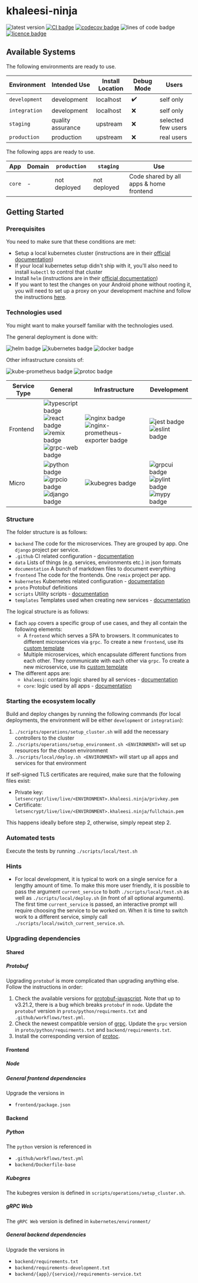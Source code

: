 # khaleesi-ninja

![latest version](https://img.shields.io/github/v/tag/LanDinh/khaleesi-ninja)
[![CI badge](https://github.com/LanDinh/khaleesi-ninja/actions/workflows/test.yml/badge.svg?branch=main)](https://github.com/LanDinh/khaleesi-ninja/actions)
[![codecov badge](https://codecov.io/gh/LanDinh/khaleesi-ninja/branch/main/graph/badge.svg?token=tQrhEsgApq)](https://codecov.io/gh/LanDinh/khaleesi-ninja)
![lines of code badge](https://img.shields.io/tokei/lines/github/LanDinh/khaleesi-ninja)
[![licence badge](https://img.shields.io/github/license/LanDinh/khaleesi-ninja)](LICENSE)

## Available Systems

The following environments are ready to use.

| Environment   | Intended Use      | Install Location | Debug Mode         | Users              |
|---------------|-------------------|------------------|--------------------|--------------------|
| `development` | development       | localhost        | :heavy_check_mark: | self only          |
| `integration` | development       | localhost        | :x:                | self only          |
| `staging`     | quality assurance | upstream         | :x:                | selected few users |
| `production`  | production        | upstream         | :x:                | real users         |

The following apps are ready to use.

| App    | Domain | `production` | `staging`    | Use                                     |
|--------|--------|--------------|--------------|-----------------------------------------|
| `core` | -      | not deployed | not deployed | Code shared by all apps & home frontend |

## Getting Started

### Prerequisites

You need to make sure that these conditions are met:

* Setup a local kubernetes cluster (instructions are in their [official documentation](https://kubernetes.io/docs/setup/))
* If your local kubernetes setup didn't ship with it, you'll also need to install `kubectl` to control that cluster
* Install `helm` (instructions are in their [official documentation](https://helm.sh/docs/intro/install/))
* If you want to test the changes on your Android phone without rooting it, you will need to set up a proxy on your development machine and follow the instructions [here](https://developer.chrome.com/docs/devtools/remote-debugging/local-server/).

### Technologies used

You might want to make yourself familiar with the technologies used.

The general deployment is done with:

![helm badge](https://img.shields.io/badge/helm-v3.8-informational)
![kubernetes badge](https://img.shields.io/badge/kubernetes-v1.25-informational)
![docker badge](https://img.shields.io/badge/docker-v24.0-informational)

Other infrastructure consists of:

![kube-prometheus badge](https://img.shields.io/badge/kube--prometheus-latest-informational)
![protoc badge](https://img.shields.io/badge/protoc-3.19.4-informational)

| Service Type | General                                                                                                                                                                                                                                                                                                                                 | Infrastructure                                                                                                                                                                               | Development                                                                                                                                                                                                                            |
|--------------|-----------------------------------------------------------------------------------------------------------------------------------------------------------------------------------------------------------------------------------------------------------------------------------------------------------------------------------------|----------------------------------------------------------------------------------------------------------------------------------------------------------------------------------------------|----------------------------------------------------------------------------------------------------------------------------------------------------------------------------------------------------------------------------------------|
| Frontend     | ![typescript badge](https://img.shields.io/badge/typescript-v5.0-informational) <br /> ![react badge](https://img.shields.io/badge/react-v18.2-informational) <br /> ![remix badge](https://img.shields.io/badge/react--router-v1.17-informational) <br /> ![grpc-web badge](https://img.shields.io/badge/grpc--web-v6.0-informational) | ![nginx badge](https://img.shields.io/badge/nginx-v1.21-informational) </br> ![nginx-prometheus-exporter badge](https://img.shields.io/badge/nginx--prometheus--exporter-v0.9-informational) | ![jest badge](https://img.shields.io/badge/jest-v29.5-informational) <br /> ![eslint badge](https://img.shields.io/badge/eslint-latest-informational)                                                                                  |
| Micro        | ![python badge](https://img.shields.io/badge/python-v3.10-informational) <br /> ![grpcio badge](https://img.shields.io/badge/grpcio-v1.48-informational) <br /> ![django badge](https://img.shields.io/badge/django-v4.0-informational)                                                                                                 | ![kubegres badge](https://img.shields.io/badge/kubegres-v1.16-informational)                                                                                                                 | ![grpcui badge](https://img.shields.io/badge/grpcui-latest-informational) <br /> ![pylint badge](https://img.shields.io/badge/pylint-v2.14-informational) <br /> ![mypy badge](https://img.shields.io/badge/mypy-v0.961-informational) |

### Structure

The folder structure is as follows:

* `backend` The code for the microservices. They are grouped by app. One `django` project per service.
* `.github` CI related configuration - [documentation](documentation/folder-structure/ci.md)
* `data` Lists of things (e.g. services, environments etc.) in json formats
* `documentation` A bunch of markdown files to document everything
* `frontend` The code for the frontends. One `remix` project per app.
* `kubernetes` Kubernetes related configuration - [documentation](documentation/folder-structure/kubernetes.md)
* `proto` Protobuf definitions
* `scripts` Utility scripts - [documentation](documentation/folder-structure/scripts.md)
* `templates` Templates used when creating new services - [documentation](documentation/folder-structure/templates.md)

The logical structure is as follows: 

* Each `app` covers a specific group of use cases, and they all contain the following elements:
  * A `frontend` which serves a SPA to browsers.
    It communicates to different microservices via `grpc`.
    To create a new `frontend`, use its [custom template](/templates/frontend/frontend_template)
  * Multiple microservices, which encapsulate different functions from each other.
    They communicate with each other via `grpc`.
    To create a new microservice, use its [custom template](/templates/backend/micro_template)
* The different apps are:
  * `khaleesi`: contains logic shared by all services - [documentation](/documentation/logical-structure/khaleesi.md) 
  * `core`: logic used by all apps - [documentation](/documentation/logical-structure/core.md)

### Starting the ecosystem locally

Build and deploy changes by running the following commands (for local deployments, the environment will be either `development` or `integration`):

1. `./scripts/operations/setup_cluster.sh` will add the necessary controllers to the cluster
1. `./scripts/operations/setup_environment.sh <ENVIRONMENT>` will set up resources for the chosen environment
1. `./scripts/local/deploy.sh <ENVIRONMENT>` will start up all apps and services for that environment

If self-signed TLS certificates are required, make sure that the following files exist:

* Private key: `letsencrypt/live/live/<ENVIRONMENT>.khaleesi.ninja/privkey.pem`
* Certificate: `letsencrypt/live/live/<ENVIRONMENT>.khaleesi.ninja/fullchain.pem`

This happens ideally before step 2, otherwise, simply repeat step 2.

### Automated tests

Execute the tests by running `./scripts/local/test.sh`

### Hints

* For local development, it is typical to work on a single service for a lengthy amount of time.
  To make this more user friendly, it is possible to pass the argument `current_service` to both `./scripts/local/test.sh` as well as `./scripts/local/deploy.sh` (in front of all optional arguments).
  The first time `current_service` is passed, an interactive prompt will require choosing the service to be worked on.
  When it is time to switch work to a different service, simply call `./scripts/local/switch_current_service.sh`.
  
### Upgrading dependencies

#### Shared

##### Protobuf

Upgrading `protobuf` is more complicated than upgrading anything else.
Follow the instructions in order:

1. Check the available versions for [protobuf-javascript](https://github.com/protocolbuffers/protobuf-javascript/releases).
   Note that up to v3.21.2, there is a bug which breaks `protobuf` in `node`.
   Update the `protobuf` version in `proto/python/requirments.txt` and `.github/workflows/test.yml`.
1. Check the newest compatible version of [grpc](https://github.com/grpc/grpc/releases).
   Update the `grpc` version in `proto/python/requirments.txt` and `backend/requirements.txt`.
1. Install the corresponding version of [protoc](https://github.com/protocolbuffers/protobuf/releases).

#### Frontend

##### Node

##### General frontend dependencies

Upgrade the versions in

* `frontend/package.json`

#### Backend

##### Python

The `python` version is referenced in

* `.github/workflows/test.yml`
* `backend/Dockerfile-base`

##### Kubegres

The kubegres version is defined in `scripts/operations/setup_cluster.sh`.

##### gRPC Web

The `gRPC Web` version is defined in `kubernetes/environment/`

##### General backend dependencies

Upgrade the versions in

* `backend/requirements.txt`
* `backend/requirements-development.txt`
* `backend/{app}/{service}/requirements-service.txt`
